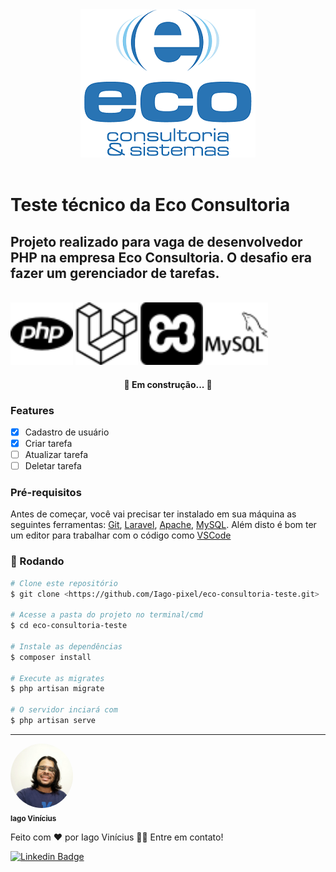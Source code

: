 <div align="center"><img src="./public/img/LogoEco.png"></div>

<br>

# Teste técnico da Eco Consultoria

## Projeto realizado para vaga de desenvolvedor PHP na empresa Eco Consultoria. O desafio era fazer um gerenciador de tarefas.

<br>

<img src="./public/img/php.svg" width="100" style="display: inline-block">
<img src="./public/img/laravel.svg" width="100" style="display: inline-block">
<img src="./public/img/xampp.svg" width="100" style="display: inline-block">
<img src="./public/img/mysql.svg" width="100" style="display: inline-block">

<br>

<h4 align="center"> 
	🚧   Em construção...  🚧
</h4>

### Features

-   [x] Cadastro de usuário
-   [x] Criar tarefa
-   [ ] Atualizar tarefa
-   [ ] Deletar tarefa

### Pré-requisitos

Antes de começar, você vai precisar ter instalado em sua máquina as seguintes ferramentas:
[Git](https://git-scm.com), [Laravel](https://laravel.com/docs/7.x/installation), [Apache](https://www.apachefriends.org/pt_br/index.html), [MySQL](https://www.apachefriends.org/pt_br/index.html).
Além disto é bom ter um editor para trabalhar com o código como [VSCode](https://code.visualstudio.com/)

### 🎲 Rodando

```bash
# Clone este repositório
$ git clone <https://github.com/Iago-pixel/eco-consultoria-teste.git>

# Acesse a pasta do projeto no terminal/cmd
$ cd eco-consultoria-teste

# Instale as dependências
$ composer install

# Execute as migrates
$ php artisan migrate

# O servidor inciará com
$ php artisan serve
```

---

 <img style="border-radius: 50%;" src="./public/img/perfil.jpeg" width="100px;" alt=""/>
 <br />
 <sub><b>Iago Vinícius</b></sub>

Feito com ❤️ por Iago Vinícius 👋🏽 Entre em contato!

[![Linkedin Badge](https://img.shields.io/badge/-Iago-blue?style=flat-square&logo=Linkedin&logoColor=white&link=https://www.linkedin.com/in/iago-vinicius-souza/)](https://www.linkedin.com/in/iago-vinicius-souza/)
